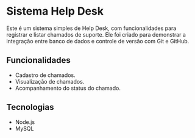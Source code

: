 # Sistema Help Desk

Este é um sistema simples de Help Desk, com funcionalidades para registrar e listar chamados de suporte. Ele foi criado para demonstrar a integração entre banco de dados e controle de versão com Git e GitHub.

## Funcionalidades

- Cadastro de chamados.
- Visualização de chamados.
- Acompanhamento do status do chamado.

## Tecnologias

- Node.js
- MySQL
